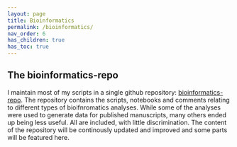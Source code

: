 ```yaml
---
layout: page
title: Bioinformatics
permalink: /bioinformatics/
nav_order: 6
has_children: true
has_toc: true
---
```


## The bioinformatics-repo

I maintain most of my scripts in a single github repository: [bioinformatics-repo](https://github.com/eporetsky/bioinformatics-repo). The repository contains the scripts, notebooks and comments relating to different types of bioifnromatics analyses. While some of the analyses were used to generate data for published manuscripts, many others ended up being less useful. All are included, with little discrimination. The content of the repository will be continously updated and improved and some parts will be featured here.